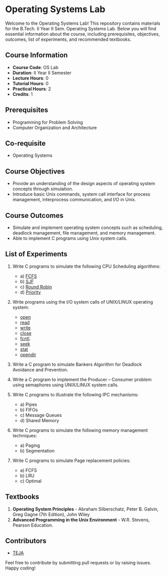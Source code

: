 # Operating Systems Lab

Welcome to the Operating Systems Lab! This repository contains materials for the B.Tech. II Year II Sem. Operating Systems Lab. Below you will find essential information about the course, including prerequisites, objectives, outcomes, list of experiments, and recommended textbooks.

## Course Information

- **Course Code**: OS Lab
- **Duration**: II Year II Semester
- **Lecture Hours**: 0
- **Tutorial Hours**: 0
- **Practical Hours**: 2
- **Credits**: 1

## Prerequisites

- Programming for Problem Solving
- Computer Organization and Architecture

## Co-requisite

- Operating Systems

## Course Objectives

- Provide an understanding of the design aspects of operating system concepts through simulation.
- Introduce basic Unix commands, system call interface for process management, interprocess communication, and I/O in Unix.

## Course Outcomes

- Simulate and implement operating system concepts such as scheduling, deadlock management, file management, and memory management.
- Able to implement C programs using Unix system calls.

## List of Experiments

1. Write C programs to simulate the following CPU Scheduling algorithms:
   - a) [FCFS](https://github.com/helloworld9948/OS/blob/main/FCFS.c)
   - b) [SJF](https://github.com/helloworld9948/OS/blob/main/SJF.%20c)
   - c) [Round Robin](https://github.com/helloworld9948/OS/blob/main/Round%20Robin.c)
   - d) [Priority](https://github.com/helloworld9948/OS/blob/main/Priority.c)

2. Write programs using the I/O system calls of UNIX/LINUX operating system:
   - [open](https://github.com/helloworld9948/OS/blob/main/open.c)
   - [read](https://github.com/helloworld9948/OS/blob/main/lread.c)
   - [write](https://github.com/helloworld9948/OS/blob/main/Lwrite.c)
   - [close](https://github.com/helloworld9948/OS/blob/main/close.c)
   - [fcntl](https://github.com/helloworld9948/OS/blob/main/Lfcntl.c).
   - [seek](https://github.com/helloworld9948/OS/blob/main/seek.c)
   - [stat](https://github.com/helloworld9948/OS/blob/main/stat.c)
   - [opendir](https://github.com/helloworld9948/OS/blob/main/opendir.c)
   

3. Write a C program to simulate Bankers Algorithm for Deadlock Avoidance and Prevention.

4. Write a C program to implement the Producer – Consumer problem using semaphores using UNIX/LINUX system calls.

5. Write C programs to illustrate the following IPC mechanisms:
   - a) Pipes
   - b) FIFOs
   - c) Message Queues
   - d) Shared Memory

6. Write C programs to simulate the following memory management techniques:
   - a) Paging
   - b) Segmentation

7. Write C programs to simulate Page replacement policies:
   - a) FCFS
   - b) LRU
   - c) Optimal

## Textbooks

1. **Operating System Principles** - Abraham Silberschatz, Peter B. Galvin, Greg Gagne (7th Edition), John Wiley
2. **Advanced Programming in the Unix Environment** - W.R. Stevens, Pearson Education.

## Contributors

- [TEJA](https://github.com/helloworld9948)

Feel free to contribute by submitting pull requests or by raising issues. Happy coding!
